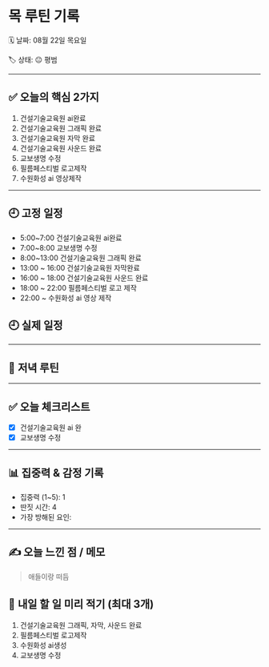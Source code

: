 # 목 루틴 기록

🗓 날짜: 08월 22일 목요일

🏷 상태: 😐 평범 

---

## ✅ 오늘의 핵심 2가지
1. 건설기술교육원 ai완료
2. 건설기술교육원 그래픽 완료
3. 건설기술교육원 자막 완료
4. 건설기술교육원 사운드 완료
5. 교보생명 수정
6. 필름페스티벌 로고제작
7. 수원화성 ai 영상제작


---

## 🕘 고정 일정
- 5:00~7:00 건설기술교육원 ai완료
- 7:00~8:00 교보생명 수정
- 8:00~13:00 건설기술교육원 그래픽 완료
- 13:00 ~ 16:00 건설기술교육원 자막완료
- 16:00 ~ 18:00 건설기술교육원 사운드 완료
- 18:00 ~ 22:00 필름페스티벌 로고 제작
- 22:00 ~       수원화성 ai 영상 제작


## 🕘 실제 일정


---

## 🌙 저녁 루틴


---

## ✅ 오늘 체크리스트
- [X] 건설기술교육원 ai 완
- [X] 교보생명 수정
---

## 📊 집중력 & 감정 기록
- 집중력 (1~5): 1
- 딴짓 시간: 4
- 가장 방해된 요인: 

---

## ✍️ 오늘 느낀 점 / 메모

> 애들이랑 떠듬

## 📌 내일 할 일 미리 적기 (최대 3개)
1. 건설기술교육원 그래픽, 자막, 사운드 완료
2. 필름페스티벌 로고제작
3. 수원화성 ai생성 
4. 교보생명 수정
